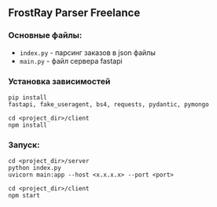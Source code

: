 FrostRay Parser Freelance
-----------------------------------
### Основные файлы:

* `index.py` - парсинг заказов в json файлы
* `main.py` - файл сервера fastapi

### Установка зависимостей
    pip install
    fastapi, fake_useragent, bs4, requests, pydantic, pymongo

    cd <project_dir>/client
    npm install
    
### Запуск:
    cd <project_dir>/server
    python index.py
    uvicorn main:app --host <x.x.x.x> --port <port>

    cd <project_dir>/client
    npm start
